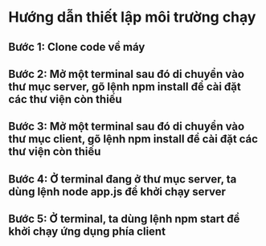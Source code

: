 # Hướng dẫn thiết lập môi trường chạy
## Bước 1: Clone code về máy
## Bước 2: Mở một terminal sau đó di chuyển vào thư mục server, gõ lệnh **npm install** để cài đặt các thư viện còn thiếu
## Bước 3: Mở một terminal sau đó di chuyển vào thư mục client, gõ lệnh **npm install** để cài đặt các thư viện còn thiếu
## Bước 4: Ở terminal đang ở thư mục server, ta dùng lệnh **node app.js** để khởi chạy server
## Bước 5: Ở terminal, ta dùng lệnh **npm start** để khởi chạy ứng dụng phía client